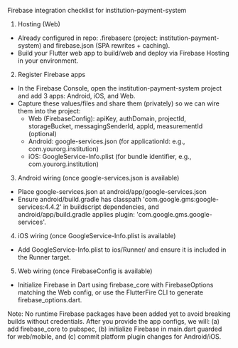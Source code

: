 Firebase integration checklist for institution-payment-system

1) Hosting (Web)
- Already configured in repo: .firebaserc (project: institution-payment-system) and firebase.json (SPA rewrites + caching). 
- Build your Flutter web app to build/web and deploy via Firebase Hosting in your environment.

2) Register Firebase apps
- In the Firebase Console, open the institution-payment-system project and add 3 apps: Android, iOS, and Web.
- Capture these values/files and share them (privately) so we can wire them into the project:
  - Web (FirebaseConfig): apiKey, authDomain, projectId, storageBucket, messagingSenderId, appId, measurementId (optional)
  - Android: google-services.json (for applicationId: e.g., com.yourorg.institution)
  - iOS: GoogleService-Info.plist (for bundle identifier, e.g., com.yourorg.institution)

3) Android wiring (once google-services.json is available)
- Place google-services.json at android/app/google-services.json
- Ensure android/build.gradle has classpath 'com.google.gms:google-services:4.4.2' in buildscript dependencies, and android/app/build.gradle applies plugin: 'com.google.gms.google-services'.

4) iOS wiring (once GoogleService-Info.plist is available)
- Add GoogleService-Info.plist to ios/Runner/ and ensure it is included in the Runner target.

5) Web wiring (once FirebaseConfig is available)
- Initialize Firebase in Dart using firebase_core with FirebaseOptions matching the Web config, or use the FlutterFire CLI to generate firebase_options.dart.

Note: No runtime Firebase packages have been added yet to avoid breaking builds without credentials. After you provide the app configs, we will: (a) add firebase_core to pubspec, (b) initialize Firebase in main.dart guarded for web/mobile, and (c) commit platform plugin changes for Android/iOS.
